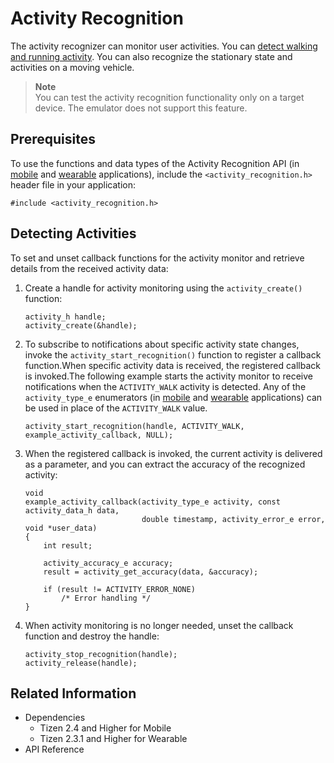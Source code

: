 # Activity Recognition

The activity recognizer can monitor user activities. You can [detect walking and running activity](#activity). You can also recognize the stationary state and activities on a moving vehicle.

> **Note**  
> You can test the activity recognition functionality only on a target device. The emulator does not support this feature.

## Prerequisites

To use the functions and data types of the Activity Recognition API (in [mobile](../../../../org.tizen.native.mobile.apireference/group__CAPI__CONTEXT__ACTIVITY__MODULE.html) and [wearable](../../../../org.tizen.native.wearable.apireference/group__CAPI__CONTEXT__ACTIVITY__MODULE.html) applications), include the `<activity_recognition.h>` header file in your application:

```
#include <activity_recognition.h>
```

<a name="activity"></a>
## Detecting Activities

To set and unset callback functions for the activity monitor and retrieve details from the received activity data:

1. Create a handle for activity monitoring using the `activity_create()` function:

    ```
    activity_h handle;
    activity_create(&handle);
    ```

2. To subscribe to notifications about specific activity state changes, invoke the `activity_start_recognition()` function to register a callback function.When specific activity data is received, the registered callback is invoked.The following example starts the activity monitor to receive notifications when the `ACTIVITY_WALK` activity is detected. Any of the `activity_type_e` enumerators (in [mobile](../../../../org.tizen.native.mobile.apireference/group__CAPI__CONTEXT__ACTIVITY__MODULE.html#gae17e97a1a51a9d5d5d8330f29f4a895d) and [wearable](../../../../org.tizen.native.wearable.apireference/group__CAPI__CONTEXT__ACTIVITY__MODULE.html#gae17e97a1a51a9d5d5d8330f29f4a895d) applications) can be used in place of the `ACTIVITY_WALK` value.

    ```
    activity_start_recognition(handle, ACTIVITY_WALK, example_activity_callback, NULL);
    ```

3. When the registered callback is invoked, the current activity is delivered as a parameter, and you can extract the accuracy of the recognized activity:

   ```
   void
   example_activity_callback(activity_type_e activity, const activity_data_h data,
                             double timestamp, activity_error_e error, void *user_data)
   {
       int result;

       activity_accuracy_e accuracy;
       result = activity_get_accuracy(data, &accuracy);

       if (result != ACTIVITY_ERROR_NONE)
           /* Error handling */
   }
   ```

4. When activity monitoring is no longer needed, unset the callback function and destroy the handle:

   ```
   activity_stop_recognition(handle);
   activity_release(handle);
   ```

## Related Information
* Dependencies
  - Tizen 2.4 and Higher for Mobile
  - Tizen 2.3.1 and Higher for Wearable
* API Reference
